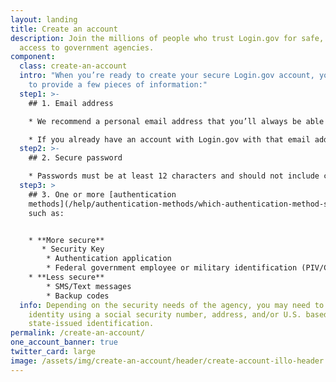 ```yaml
---
layout: landing
title: Create an account
description: Join the millions of people who trust Login.gov for safe, secure
  access to government agencies.
component:
  class: create-an-account
  intro: "When you’re ready to create your secure Login.gov account, you’ll need
    to provide a few pieces of information:"
  step1: >-
    ## 1. Email address 

    * We recommend a personal email address that you’ll always be able to access rather than a work email address.  

    * If you already have an account with Login.gov with that email address, we’ll send you an email to let you know how you can reset your password and access the account.
  step2: >-
    ## 2. Secure password

    * Passwords must be at least 12 characters and should not include commonly used words or phrases.
  step3: >
    ## 3. One or more [authentication
    methods](/help/authentication-methods/which-authentication-method-should-i-use/)
    such as:


    * **More secure**
       * Security Key
        * Authentication application
        * Federal government employee or military identification (PIV/CAC)
    * **Less secure**
        * SMS/Text messages
        * Backup codes
  info: Depending on the security needs of the agency, you may need to prove your
    identity using a social security number, address, and/or U.S. based
    state-issued identification.
permalink: /create-an-account/
one_account_banner: true
twitter_card: large
image: /assets/img/create-an-account/header/create-account-illo-header.png
---
```

